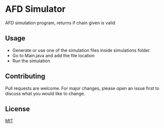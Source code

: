 # AFD Simulator

AFD simulation program, returns if chain given is valid

## Usage
 - Generate or use one of the simulation files inside simulations folder.
 - Go to Main.java and add the file location
 - Run the simulation

## Contributing
Pull requests are welcome. For major changes, please open an issue first to discuss what you would like to change.

## License
[MIT](https://choosealicense.com/licenses/mit/)